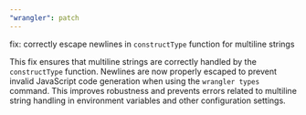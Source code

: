 ```yaml
---
"wrangler": patch
---
```


fix: correctly escape newlines in `constructType` function for multiline strings

This fix ensures that multiline strings are correctly handled by the `constructType` function. Newlines are now properly escaped to prevent invalid JavaScript code generation when using the `wrangler types` command. This improves robustness and prevents errors related to multiline string handling in environment variables and other configuration settings.